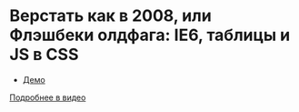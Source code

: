 # Верстать как в 2008, или Флэшбеки олдфага: IE6, таблицы и JS в CSS

- [Демо](https://pepelsbey.github.io/playground/42/)

[Подробнее в видео](https://youtu.be/mE1AvBP08Cs)

